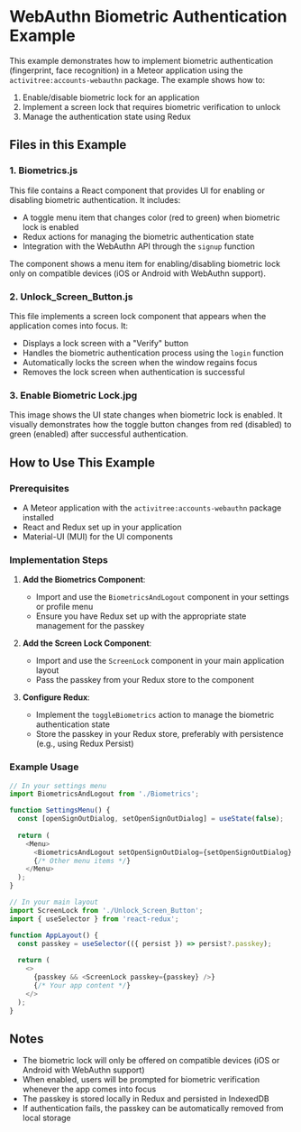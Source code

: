# WebAuthn Biometric Authentication Example

This example demonstrates how to implement biometric authentication (fingerprint, face recognition) in a Meteor application using the `activitree:accounts-webauthn` package. The example shows how to:

1. Enable/disable biometric lock for an application
2. Implement a screen lock that requires biometric verification to unlock
3. Manage the authentication state using Redux

## Files in this Example

### 1. Biometrics.js

This file contains a React component that provides UI for enabling or disabling biometric authentication. It includes:

- A toggle menu item that changes color (red to green) when biometric lock is enabled
- Redux actions for managing the biometric authentication state
- Integration with the WebAuthn API through the `signup` function

The component shows a menu item for enabling/disabling biometric lock only on compatible devices (iOS or Android with WebAuthn support).

### 2. Unlock_Screen_Button.js

This file implements a screen lock component that appears when the application comes into focus. It:

- Displays a lock screen with a "Verify" button
- Handles the biometric authentication process using the `login` function
- Automatically locks the screen when the window regains focus
- Removes the lock screen when authentication is successful

### 3. Enable Biometric Lock.jpg

This image shows the UI state changes when biometric lock is enabled. It visually demonstrates how the toggle button changes from red (disabled) to green (enabled) after successful authentication.

## How to Use This Example

### Prerequisites

- A Meteor application with the `activitree:accounts-webauthn` package installed
- React and Redux set up in your application
- Material-UI (MUI) for the UI components

### Implementation Steps

1. **Add the Biometrics Component**:
   - Import and use the `BiometricsAndLogout` component in your settings or profile menu
   - Ensure you have Redux set up with the appropriate state management for the passkey

2. **Add the Screen Lock Component**:
   - Import and use the `ScreenLock` component in your main application layout
   - Pass the passkey from your Redux store to the component

3. **Configure Redux**:
   - Implement the `toggleBiometrics` action to manage the biometric authentication state
   - Store the passkey in your Redux store, preferably with persistence (e.g., using Redux Persist)

### Example Usage

```javascript
// In your settings menu
import BiometricsAndLogout from './Biometrics';

function SettingsMenu() {
  const [openSignOutDialog, setOpenSignOutDialog] = useState(false);
  
  return (
    <Menu>
      <BiometricsAndLogout setOpenSignOutDialog={setOpenSignOutDialog} />
      {/* Other menu items */}
    </Menu>
  );
}

// In your main layout
import ScreenLock from './Unlock_Screen_Button';
import { useSelector } from 'react-redux';

function AppLayout() {
  const passkey = useSelector(({ persist }) => persist?.passkey);
  
  return (
    <>
      {passkey && <ScreenLock passkey={passkey} />}
      {/* Your app content */}
    </>
  );
}
```

## Notes

- The biometric lock will only be offered on compatible devices (iOS or Android with WebAuthn support)
- When enabled, users will be prompted for biometric verification whenever the app comes into focus
- The passkey is stored locally in Redux and persisted in IndexedDB
- If authentication fails, the passkey can be automatically removed from local storage
